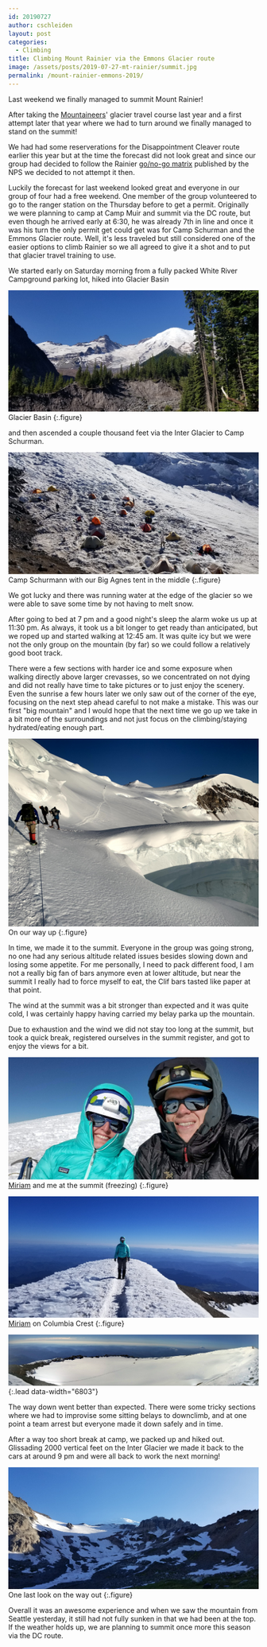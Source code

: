 ```yaml
---
id: 20190727
author: cschleiden
layout: post
categories:
  - Climbing
title: Climbing Mount Rainier via the Emmons Glacier route
image: /assets/posts/2019-07-27-mt-rainier/summit.jpg
permalink: /mount-rainier-emmons-2019/
---
```


Last weekend we finally managed to summit Mount Rainier!

After taking the [Mountaineers](https://www.mountaineers.org/)' glacier travel course last year and a first attempt later that year where we had to turn around we finally managed to stand on the summit! 

We had had some reserverations for the Disappointment Cleaver route earlier this year but at the time the forecast did not look great and since our group had decided to follow the Rainier [go/no-go matrix](http://www.concurrentaffair.org/2017/07/06/mount-rainier-gono-go-decision-matrix/) published by the NPS we decided to not attempt it then. 

Luckily the forecast for last weekend looked great and everyone in our group of four had a free weekend. One member of the group volunteered to go to the ranger station on the Thursday before to get a permit. Originally we were planning to camp at Camp Muir and summit via the DC route, but even though he arrived early at 6:30, he was already 7th in line and once it was his turn the only permit get could get was for Camp Schurman and the Emmons Glacier route. Well, it's less traveled but still considered one of the easier options to climb Rainier so we all agreed to give it a shot and to put that glacier travel training to use.

We started early on Saturday morning from a fully packed White River Campground parking lot, hiked into Glacier Basin 

![Glacier Basin](/assets/posts/2019-07-27-mt-rainier/start.jpg)
Glacier Basin
{:.figure}

and then ascended a couple thousand feet via the Inter Glacier to Camp Schurman.

![Camp Schurmann](/assets/posts/2019-07-27-mt-rainier/camp.jpg)
Camp Schurmann with our Big Agnes tent in the middle
{:.figure}

We got lucky and there was running water at the edge of the glacier so we were able to save some time by not having to melt snow. 

After going to bed at 7 pm and a good night's sleep the alarm woke us up at 11:30 pm. As always, it took us a bit longer to get ready than anticipated, but we roped up and started walking at 12:45 am. It was quite icy but we were not the only group on the mountain (by far) so we could follow a relatively good boot track.

There were a few sections with harder ice and some exposure when walking directly above larger crevasses, so we concentrated on not dying and did not really have time to take pictures or to just enjoy the scenery. Even the sunrise a few hours later we only saw out of the corner of the eye, focusing on the next step ahead careful to not make a mistake. This was our first "big mountain" and I would hope that the next time we go up we take in a bit more of the surroundings and not just focus on the climbing/staying hydrated/eating enough part. 

![Going up](/assets/posts/2019-07-27-mt-rainier/going-up.jpg)
On our way up
{:.figure}

In time, we made it to the summit. Everyone in the group was going strong, no one had any serious altitude related issues besides slowing down and losing some appetite. For me personally, I need to pack different food, I am not a really big fan of bars anymore even at lower altitude, but near the summit I really had to force myself to eat, the Clif bars tasted like paper at that point.

The wind at the summit was a bit stronger than expected and it was quite cold, I was certainly happy having carried my belay parka up the mountain.

Due to exhaustion and the wind we did not stay too long at the summit, but took a quick break, registered ourselves in the summit register, and got to enjoy the views for a bit.

![Us at the summit](/assets/posts/2019-07-27-mt-rainier/summit.jpg)
[Miriam](https://10hourflight.wordpress.com/) and me at the summit (freezing)
{:.figure}

![Miriam at the summit](/assets/posts/2019-07-27-mt-rainier/miriam-summit.jpg)
[Miriam](https://10hourflight.wordpress.com/) on Columbia Crest
{:.figure}

![Panorama](/assets/posts/2019-07-27-mt-rainier/panorama.jpg){:.lead data-width="6803"}

The way down went better than expected. There were some tricky sections where we had to improvise some sitting belays to downclimb, and at one point a team arrest but everyone made it down safely and in time.

After a way too short break at camp, we packed up and hiked out. Glissading 2000 vertical feet on the Inter Glacier we made it back to the cars at around 9 pm and were all back to work the next morning!

![Last look](/assets/posts/2019-07-27-mt-rainier/last-look.jpg)
One last look on the way out
{:.figure}

Overall it was an awesome experience and when we saw the mountain from Seattle yesterday, it still had not fully sunken in that we had been at the top. If the weather holds up, we are planning to summit once more this season via the DC route. 